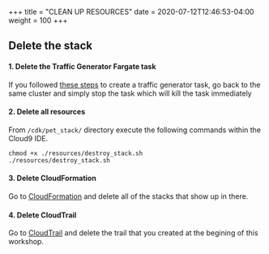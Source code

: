 +++
title = "CLEAN UP RESOURCES"
date = 2020-07-12T12:46:53-04:00
weight = 100
+++

## Delete the stack

#### 1. Delete the Traffic Generator Fargate task

If you followed [these steps](/installation/_install_traffic_gen.html) to create a traffic generator task, go back to the same cluster and simply stop the task which will kill the task immediately

#### 2. Delete all resources

From `/cdk/pet_stack/` directory execute the following commands within the Cloud9 IDE.

```
chmod +x ./resources/destroy_stack.sh
./resources/destroy_stack.sh
```

#### 3. Delete CloudFormation

Go to [CloudFormation](https://console.aws.amazon.com/cloudformation/home?region=us-east-1#/stacks?filteringText=&filteringStatus=active&viewNested=true&hideStacks=false) and delete all of the stacks that show up in there. 

#### 4. Delete CloudTrail

Go to [CloudTrail](https://console.aws.amazon.com/cloudtrail/home?region=us-east-1) and delete the trail that you created at the begining of this workshop.
